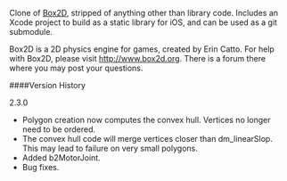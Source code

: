 
Clone of [Box2D](http://www.box2d.org), stripped of anything other than library code. Includes an Xcode project to build as a static library for iOS, and can be used as a git submodule.

Box2D is a 2D physics engine for games, created by Erin Catto. For help with Box2D, please visit http://www.box2d.org. There is a forum there where you may post your questions.

####Version History

2.3.0
* Polygon creation now computes the convex hull. Vertices no longer need to be ordered.
* The convex hull code will merge vertices closer than dm_linearSlop. This may lead to failure on very small polygons.
* Added b2MotorJoint.
* Bug fixes.